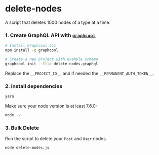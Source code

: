 # delete-nodes

A script that deletes 1000 nodes of a type at a time.

### 1. Create GraphQL API with [`graphcool`](https://www.npmjs.com/package/graphcool)

```sh
# Install Graphcool CLI
npm install -g graphcool

# Create a new project with example schema
graphcool init --file delete-nodes.graphql
```

Replace the `__PROJECT_ID__` and if needed the `__PERMANENT_AUTH_TOKEN__`.

### 2. Install dependencies

```sh
yarn
```

Make sure your node version is at least 7.6.0:

```sh
node -v
```

### 3. Bulk Delete

Run the script to delete your `Post` and `User` nodes.

```sh
node delete-nodes.js
```

